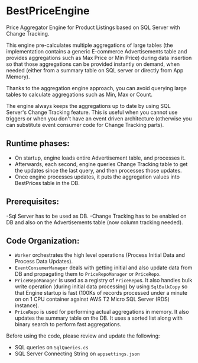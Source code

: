 # BestPriceEngine
Price Aggregator Engine for Product Listings based on SQL Server with Change Tracking.

This engine pre-calculates multiple aggregations of large tables (the implementation contains a generic E-commerce Advertisements table and provides aggregations such as Max Price or Min Price) during data insertion so that those aggregations can be provided instantly on demand, when needed (either from a summary table on SQL server or directly from App Memory).

Thanks to the aggregation engine approach, you can avoid querying large tables to calculate aggregations such as Min, Max or Count.

The engine always keeps the aggregations up to date by using SQL Server's Change Tracking feature. This is useful when you cannot use triggers or when you don't have an event driven architecture (otherwise you can substitute event consumer code for Change Tracking parts).

## Runtime phases:
- On startup, engine loads entire Advertisement table, and processes it.
- Afterwards, each second, engine queries Change Tracking table to get the updates since the last query, and then processes those updates.
- Once engine processes updates, it puts the aggregation values into BestPrices table in the DB.

## Prerequisites:
-Sql Server has to be used as DB.
-Change Tracking has to be enabled on DB and also on the Advertisements table (now column tracking needed).


## Code Organization:
- `Worker` orchestrates the high level operations (Process Initial Data and Process Data Updates).
- `EventConsumerManager` deals with getting initial and also update data from DB and propagating them to `PriceRepoManager` or `PriceRepo`.
- `PriceRepoManager` is used as a registry of `PriceRepo`s. It also handles bulk write operation (during initial data processing) by using `SqlBulkCopy` so that Engine startup is fast (100Ks of records processed under a minute on on 1 CPU container against AWS T2 Micro SQL Server (RDS) instance).
- `PriceRepo` is used for performing actual aggregations in memory. It also updates the summary table on the DB. It uses a sorted list along with binary search to perform fast aggregations. 

Before using the code, please review and update the following:
- SQL queries on `SqlQueries.cs`
- SQL Server Connecting String on `appsettings.json`
